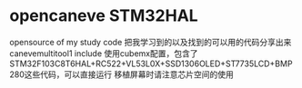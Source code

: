 # opencaneve STM32HAL
opensource of my study code 把我学习到的以及找到的可以用的代码分享出来
canevemultitool1 include 使用cubemx配置，包含了
STM32F103C8T6HAL+RC522+VL53L0X+SSD1306OLED+ST7735LCD+BMP280这些代码，可以直接运行
移植屏幕时请注意芯片空间的使用
